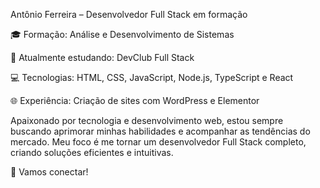 Antônio Ferreira – Desenvolvedor Full Stack em formação

🎓 Formação: Análise e Desenvolvimento de Sistemas

🚀 Atualmente estudando: DevClub Full Stack

💻 Tecnologias: HTML, CSS, JavaScript, Node.js, TypeScript e React

🌐 Experiência: Criação de sites com WordPress e Elementor

Apaixonado por tecnologia e desenvolvimento web, estou sempre buscando aprimorar minhas habilidades e acompanhar as tendências do mercado.
Meu foco é me tornar um desenvolvedor Full Stack completo, criando soluções eficientes e intuitivas.

📩 Vamos conectar!
